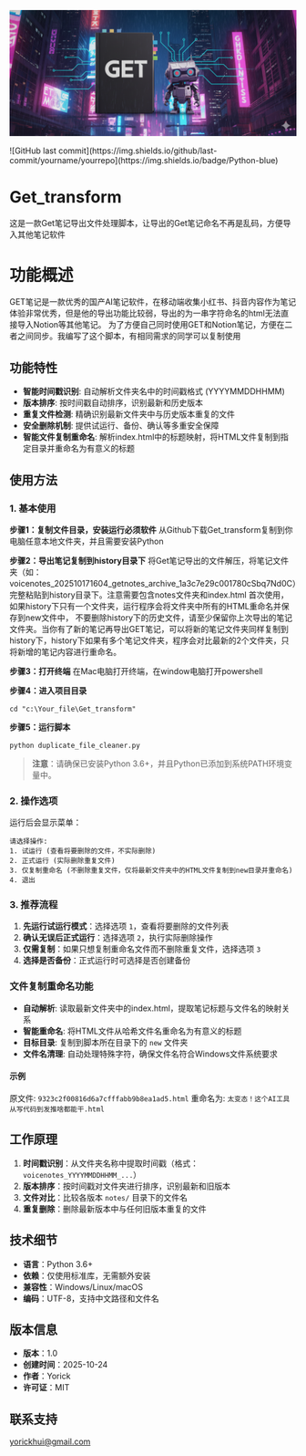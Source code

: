 <p align="center">
  <img src="/banner.png" width="600">
</p>
![GitHub last commit](https://img.shields.io/github/last-commit/yourname/yourrepo](https://img.shields.io/badge/Python-blue)

# Get_transform
这是一款Get笔记导出文件处理脚本，让导出的Get笔记命名不再是乱码，方便导入其他笔记软件

# 功能概述
GET笔记是一款优秀的国产AI笔记软件，在移动端收集小红书、抖音内容作为笔记体验非常优秀，但是他的导出功能比较弱，导出的为一串字符命名的html无法直接导入Notion等其他笔记。
为了方便自己同时使用GET和Notion笔记，方便在二者之间同步。我编写了这个脚本，有相同需求的同学可以复制使用


## 功能特性

- **智能时间戳识别**: 自动解析文件夹名中的时间戳格式 (YYYYMMDDHHMM)
- **版本排序**: 按时间戳自动排序，识别最新和历史版本
- **重复文件检测**: 精确识别最新文件夹中与历史版本重复的文件
- **安全删除机制**: 提供试运行、备份、确认等多重安全保障
- **智能文件复制重命名**: 解析index.html中的标题映射，将HTML文件复制到指定目录并重命名为有意义的标题


## 使用方法

### 1. 基本使用
**步骤1：复制文件目录，安装运行必须软件**
从Github下载Get_transform复制到你电脑任意本地文件夹，并且需要安装Python

**步骤2：导出笔记复制到history目录下**
将Get笔记导出的文件解压，将笔记文件夹（如：voicenotes_202510171604_getnotes_archive_1a3c7e29c001780cSbq7Nd0C）完整粘贴到history目录下。注意需要包含notes文件夹和index.html
首次使用，如果history下只有一个文件夹，运行程序会将文件夹中所有的HTML重命名并保存到new文件中，
不要删除history下的历史文件，请至少保留你上次导出的笔记文件夹。当你有了新的笔记再导出GET笔记，可以将新的笔记文件夹同样复制到history下，history下如果有多个笔记文件夹，程序会对比最新的2个文件夹，只将新增的笔记内容进行重命名。

**步骤3：打开终端**
在Mac电脑打开终端，在window电脑打开powershell

**步骤4：进入项目目录**
```把下面地址替换成你的存放目录，在powershell中运行以下命令
cd "c:\Your_file\Get_transform"
```
**步骤5：运行脚本**
```在powershell中运行以下命令
python duplicate_file_cleaner.py
```

> **注意**：请确保已安装Python 3.6+，并且Python已添加到系统PATH环境变量中。

### 2. 操作选项

运行后会显示菜单：

```
请选择操作:
1. 试运行 (查看将要删除的文件，不实际删除)
2. 正式运行 (实际删除重复文件)
3. 仅复制重命名 (不删除重复文件，仅将最新文件夹中的HTML文件复制到new目录并重命名)
4. 退出
```

### 3. 推荐流程

1. **先运行试运行模式**：选择选项 `1`，查看将要删除的文件列表
2. **确认无误后正式运行**：选择选项 `2`，执行实际删除操作
3. **仅需复制**：如果只想复制重命名文件而不删除重复文件，选择选项 `3`
4. **选择是否备份**：正式运行时可选择是否创建备份

### 文件复制重命名功能
- **自动解析**: 读取最新文件夹中的index.html，提取笔记标题与文件名的映射关系
- **智能重命名**: 将HTML文件从哈希文件名重命名为有意义的标题
- **目标目录**: 复制到脚本所在目录下的 `new` 文件夹
- **文件名清理**: 自动处理特殊字符，确保文件名符合Windows文件系统要求

#### 示例
原文件: `9323c2f00816d6a7cfffabb9b8ea1ad5.html`
重命名为: `太变态！这个AI工具从写代码到发推啥都能干.html`


## 工作原理

1. **时间戳识别**：从文件夹名称中提取时间戳（格式：`voicenotes_YYYYMMDDHHMM_...`）
2. **版本排序**：按时间戳对文件夹进行排序，识别最新和旧版本
3. **文件对比**：比较各版本 `notes/` 目录下的文件名
4. **重复删除**：删除最新版本中与任何旧版本重复的文件

## 技术细节

- **语言**：Python 3.6+
- **依赖**：仅使用标准库，无需额外安装
- **兼容性**：Windows/Linux/macOS
- **编码**：UTF-8，支持中文路径和文件名

## 版本信息

- **版本**：1.0
- **创建时间**：2025-10-24
- **作者**：Yorick
- **许可证**：MIT

## 联系支持
yorickhui@gmail.com
